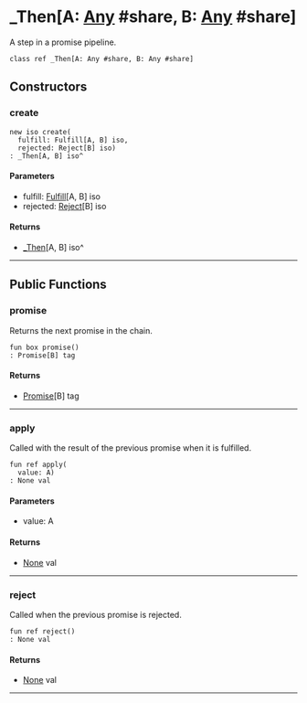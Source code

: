# _Then\[A: [Any](builtin-Any) #share, B: [Any](builtin-Any) #share\]

A step in a promise pipeline.


```pony
class ref _Then[A: Any #share, B: Any #share]
```

## Constructors

### create

```pony
new iso create(
  fulfill: Fulfill[A, B] iso,
  rejected: Reject[B] iso)
: _Then[A, B] iso^
```
#### Parameters

*   fulfill: [Fulfill](promises-Fulfill)\[A, B\] iso
*   rejected: [Reject](promises-Reject)\[B\] iso

#### Returns

* [_Then](promises-_Then)\[A, B\] iso^

---

## Public Functions

### promise

Returns the next promise in the chain.


```pony
fun box promise()
: Promise[B] tag
```

#### Returns

* [Promise](promises-Promise)\[B\] tag

---

### apply

Called with the result of the previous promise when it is fulfilled.


```pony
fun ref apply(
  value: A)
: None val
```
#### Parameters

*   value: A

#### Returns

* [None](builtin-None) val

---

### reject

Called when the previous promise is rejected.


```pony
fun ref reject()
: None val
```

#### Returns

* [None](builtin-None) val

---

